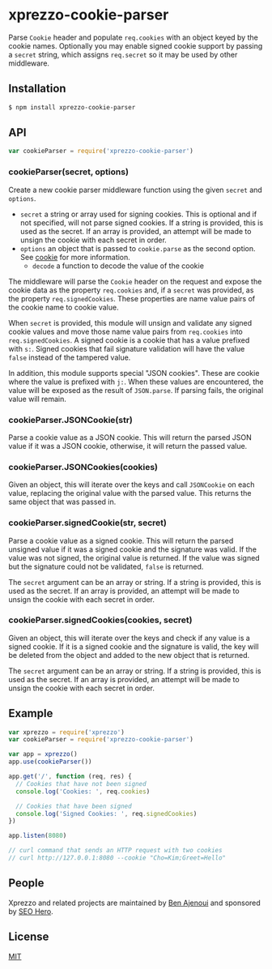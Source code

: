 # xprezzo-cookie-parser

Parse `Cookie` header and populate `req.cookies` with an object keyed by the
cookie names. Optionally you may enable signed cookie support by passing a
`secret` string, which assigns `req.secret` so it may be used by other
middleware.

## Installation

```sh
$ npm install xprezzo-cookie-parser
```

## API

<!-- eslint-disable no-unused-vars -->

```js
var cookieParser = require('xprezzo-cookie-parser')
```

### cookieParser(secret, options)

Create a new cookie parser middleware function using the given `secret` and
`options`.

- `secret` a string or array used for signing cookies. This is optional and if
  not specified, will not parse signed cookies. If a string is provided, this
  is used as the secret. If an array is provided, an attempt will be made to
  unsign the cookie with each secret in order.
- `options` an object that is passed to `cookie.parse` as the second option. See
  [cookie](https://www.npmjs.org/package/cookie) for more information.
  - `decode` a function to decode the value of the cookie

The middleware will parse the `Cookie` header on the request and expose the
cookie data as the property `req.cookies` and, if a `secret` was provided, as
the property `req.signedCookies`. These properties are name value pairs of the
cookie name to cookie value.

When `secret` is provided, this module will unsign and validate any signed cookie
values and move those name value pairs from `req.cookies` into `req.signedCookies`.
A signed cookie is a cookie that has a value prefixed with `s:`. Signed cookies
that fail signature validation will have the value `false` instead of the tampered
value.

In addition, this module supports special "JSON cookies". These are cookie where
the value is prefixed with `j:`. When these values are encountered, the value will
be exposed as the result of `JSON.parse`. If parsing fails, the original value will
remain.

### cookieParser.JSONCookie(str)

Parse a cookie value as a JSON cookie. This will return the parsed JSON value
if it was a JSON cookie, otherwise, it will return the passed value.

### cookieParser.JSONCookies(cookies)

Given an object, this will iterate over the keys and call `JSONCookie` on each
value, replacing the original value with the parsed value. This returns the
same object that was passed in.

### cookieParser.signedCookie(str, secret)

Parse a cookie value as a signed cookie. This will return the parsed unsigned
value if it was a signed cookie and the signature was valid. If the value was
not signed, the original value is returned. If the value was signed but the
signature could not be validated, `false` is returned.

The `secret` argument can be an array or string. If a string is provided, this
is used as the secret. If an array is provided, an attempt will be made to
unsign the cookie with each secret in order.

### cookieParser.signedCookies(cookies, secret)

Given an object, this will iterate over the keys and check if any value is a
signed cookie. If it is a signed cookie and the signature is valid, the key
will be deleted from the object and added to the new object that is returned.

The `secret` argument can be an array or string. If a string is provided, this
is used as the secret. If an array is provided, an attempt will be made to
unsign the cookie with each secret in order.

## Example

```js
var xprezzo = require('xprezzo')
var cookieParser = require('xprezzo-cookie-parser')

var app = xprezzo()
app.use(cookieParser())

app.get('/', function (req, res) {
  // Cookies that have not been signed
  console.log('Cookies: ', req.cookies)

  // Cookies that have been signed
  console.log('Signed Cookies: ', req.signedCookies)
})

app.listen(8080)

// curl command that sends an HTTP request with two cookies
// curl http://127.0.0.1:8080 --cookie "Cho=Kim;Greet=Hello"
```
## People

Xprezzo and related projects are maintained by [Ben Ajenoui](mailto:info@seohero.io) and sponsored by [SEO Hero](https://www.seohero.io).


## License

[MIT](LICENSE)
